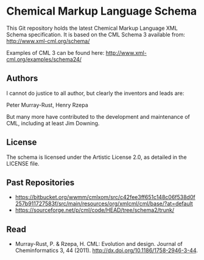 Chemical Markup Language Schema
===============================

This Git repository holds the latest Chemical Markup Language XML Schema specification. It is based on the CML Schema 3 available from: http://www.xml-cml.org/schema/

Examples of CML 3 can be found here: http://www.xml-cml.org/examples/schema24/

Authors
-------

I cannot do justice to all author, but clearly the inventors and leads are:

Peter Murray-Rust, Henry Rzepa

But many more have contributed to the development and maintenance of CML, including
at least Jim Downing.

License
-------

The schema is licensed under the Artistic License 2.0, as detailed in the LICENSE file.

Past Repositories
-----------------

* https://bitbucket.org/wwmm/cmlxom/src/c42fee3ff651c148c06f538d0f257b911727583f/src/main/resources/org/xmlcml/cml/base/?at=default
* https://sourceforge.net/p/cml/code/HEAD/tree/schema2/trunk/

Read
----

* Murray-Rust, P. & Rzepa, H. CML: Evolution and design. Journal of Cheminformatics 3, 44 (2011). http://dx.doi.org/10.1186/1758-2946-3-44.
